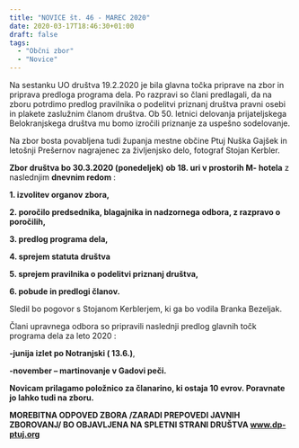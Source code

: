 ```yaml
---
title: "NOVICE št. 46 - MAREC 2020"
date: 2020-03-17T18:46:30+01:00
draft: false
tags:
  - "Občni zbor"
  - "Novice"
---
```


Na sestanku UO društva 19.2.2020 je bila glavna točka priprave na zbor in  priprava predloga programa dela. Po razpravi so člani predlagali, da na zboru potrdimo predlog  pravilnika o podelitvi priznanj društva pravni  osebi in plakete zaslužnim članom društva. Ob 50. letnici delovanja prijateljskega Belokranjskega društva  mu bomo izročili priznanje za uspešno sodelovanje.

Na zbor bosta povabljena tudi županja mestne občine Ptuj Nuška Gajšek in letošnji Prešernov nagrajenec za življenjsko delo, fotograf Stojan Kerbler.



**Zbor društva bo 30.3.2020 (ponedeljek)**  **ob 18. uri v prostorih M- hotela** z naslednjim **dnevnim redom** :

**1. izvolitev organov zbora,**

**2. poročilo predsednika, blagajnika in nadzornega odbora, z razpravo o  poročilih,**

**3. predlog programa dela,**

**4. sprejem statuta društva**

**5. sprejem pravilnika o podelitvi priznanj društva,**

**6. pobude in predlogi članov.**

Sledil bo pogovor s Stojanom Kerblerjem, ki ga bo vodila Branka Bezeljak.

Člani upravnega odbora so pripravili naslednji predlog glavnih točk programa dela za leto 2020 :

**-junija izlet po Notranjski ( 13.6.)**,

**-november – martinovanje v Gadovi peči.**

**Novicam prilagamo položnico za članarino, ki ostaja 10 evrov. Poravnate  jo lahko tudi na zboru.**

**MOREBITNA ODPOVED ZBORA /ZARADI PREPOVEDI JAVNIH ZBOROVANJ/ BO OBJAVLJENA NA SPLETNI STRANI DRUŠTVA  www.dp-ptuj.org**
<!--more-->
